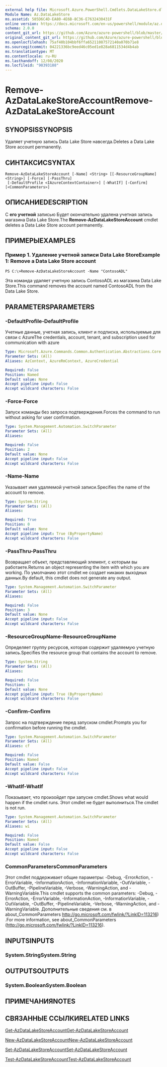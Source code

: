 ```yaml
---
external help file: Microsoft.Azure.PowerShell.Cmdlets.DataLakeStore.dll-Help.xml
Module Name: Az.DataLakeStore
ms.assetid: 585D6C4D-EA80-4E6B-8C36-E7632430431F
online version: https://docs.microsoft.com/en-us/powershell/module/az.datalakestore/remove-azdatalakestoreaccount
schema: 2.0.0
content_git_url: https://github.com/Azure/azure-powershell/blob/master/src/DataLakeStore/DataLakeStore/help/Remove-AzDataLakeStoreAccount.md
original_content_git_url: https://github.com/Azure/azure-powershell/blob/master/src/DataLakeStore/DataLakeStore/help/Remove-AzDataLakeStoreAccount.md
ms.openlocfilehash: 75af40b104bbf6ffa65211087572140a070b71e8
ms.sourcegitcommit: 04221336bc9eed46c05ed1e828a6811534d4b4ab
ms.translationtype: MT
ms.contentlocale: ru-RU
ms.lasthandoff: 12/08/2020
ms.locfileid: "98393188"
---
```

# <span data-ttu-id="f33f0-101">Remove-AzDataLakeStoreAccount</span><span class="sxs-lookup"><span data-stu-id="f33f0-101">Remove-AzDataLakeStoreAccount</span></span>

## <span data-ttu-id="f33f0-102">SYNOPSIS</span><span class="sxs-lookup"><span data-stu-id="f33f0-102">SYNOPSIS</span></span>
<span data-ttu-id="f33f0-103">Удаляет учетную запись Data Lake Store навсегда.</span><span class="sxs-lookup"><span data-stu-id="f33f0-103">Deletes a Data Lake Store account permanently.</span></span>

## <span data-ttu-id="f33f0-104">СИНТАКСИС</span><span class="sxs-lookup"><span data-stu-id="f33f0-104">SYNTAX</span></span>

```
Remove-AzDataLakeStoreAccount [-Name] <String> [[-ResourceGroupName] <String>] [-Force] [-PassThru]
 [-DefaultProfile <IAzureContextContainer>] [-WhatIf] [-Confirm] [<CommonParameters>]
```

## <span data-ttu-id="f33f0-105">ОПИСАНИЕ</span><span class="sxs-lookup"><span data-stu-id="f33f0-105">DESCRIPTION</span></span>
<span data-ttu-id="f33f0-106">С **его учетной** записью Будет окончательно удалена учетная запись магазина Data Lake Store.</span><span class="sxs-lookup"><span data-stu-id="f33f0-106">The **Remove-AzDataLakeStoreAccount** cmdlet deletes a Data Lake Store account permanently.</span></span>

## <span data-ttu-id="f33f0-107">ПРИМЕРЫ</span><span class="sxs-lookup"><span data-stu-id="f33f0-107">EXAMPLES</span></span>

### <span data-ttu-id="f33f0-108">Пример 1. Удаление учетной записи Data Lake Store</span><span class="sxs-lookup"><span data-stu-id="f33f0-108">Example 1: Remove a Data Lake Store account</span></span>
```
PS C:\>Remove-AzDataLakeStoreAccount -Name "ContosoADL"
```

<span data-ttu-id="f33f0-109">Эта команда удаляет учетную запись ContosoADL из магазина Data Lake Store.</span><span class="sxs-lookup"><span data-stu-id="f33f0-109">This command removes the account named ContosoADL from the Data Lake Store.</span></span>

## <span data-ttu-id="f33f0-110">PARAMETERS</span><span class="sxs-lookup"><span data-stu-id="f33f0-110">PARAMETERS</span></span>

### <span data-ttu-id="f33f0-111">-DefaultProfile</span><span class="sxs-lookup"><span data-stu-id="f33f0-111">-DefaultProfile</span></span>
<span data-ttu-id="f33f0-112">Учетные данные, учетная запись, клиент и подписка, используемые для связи с Azure</span><span class="sxs-lookup"><span data-stu-id="f33f0-112">The credentials, account, tenant, and subscription used for communication with azure</span></span>

```yaml
Type: Microsoft.Azure.Commands.Common.Authentication.Abstractions.Core.IAzureContextContainer
Parameter Sets: (All)
Aliases: AzContext, AzureRmContext, AzureCredential

Required: False
Position: Named
Default value: None
Accept pipeline input: False
Accept wildcard characters: False
```

### <span data-ttu-id="f33f0-113">-Force</span><span class="sxs-lookup"><span data-stu-id="f33f0-113">-Force</span></span>
<span data-ttu-id="f33f0-114">Запуск команды без запроса подтверждения.</span><span class="sxs-lookup"><span data-stu-id="f33f0-114">Forces the command to run without asking for user confirmation.</span></span>

```yaml
Type: System.Management.Automation.SwitchParameter
Parameter Sets: (All)
Aliases:

Required: False
Position: 2
Default value: None
Accept pipeline input: False
Accept wildcard characters: False
```

### <span data-ttu-id="f33f0-115">-Name</span><span class="sxs-lookup"><span data-stu-id="f33f0-115">-Name</span></span>
<span data-ttu-id="f33f0-116">Указывает имя удаляемой учетной записи.</span><span class="sxs-lookup"><span data-stu-id="f33f0-116">Specifies the name of the account to remove.</span></span>

```yaml
Type: System.String
Parameter Sets: (All)
Aliases:

Required: True
Position: 0
Default value: None
Accept pipeline input: True (ByPropertyName)
Accept wildcard characters: False
```

### <span data-ttu-id="f33f0-117">-PassThru</span><span class="sxs-lookup"><span data-stu-id="f33f0-117">-PassThru</span></span>
<span data-ttu-id="f33f0-118">Возвращает объект, представляющий элемент, с которым вы работаете.</span><span class="sxs-lookup"><span data-stu-id="f33f0-118">Returns an object representing the item with which you are working.</span></span>
<span data-ttu-id="f33f0-119">По умолчанию этот cmdlet не создает никаких выходных данных.</span><span class="sxs-lookup"><span data-stu-id="f33f0-119">By default, this cmdlet does not generate any output.</span></span>

```yaml
Type: System.Management.Automation.SwitchParameter
Parameter Sets: (All)
Aliases:

Required: False
Position: 3
Default value: None
Accept pipeline input: False
Accept wildcard characters: False
```

### <span data-ttu-id="f33f0-120">-ResourceGroupName</span><span class="sxs-lookup"><span data-stu-id="f33f0-120">-ResourceGroupName</span></span>
<span data-ttu-id="f33f0-121">Определяет группу ресурсов, которая содержит удаляемую учетную запись.</span><span class="sxs-lookup"><span data-stu-id="f33f0-121">Specifies the resource group that contains the account to remove.</span></span>

```yaml
Type: System.String
Parameter Sets: (All)
Aliases:

Required: False
Position: 1
Default value: None
Accept pipeline input: True (ByPropertyName)
Accept wildcard characters: False
```

### <span data-ttu-id="f33f0-122">-Confirm</span><span class="sxs-lookup"><span data-stu-id="f33f0-122">-Confirm</span></span>
<span data-ttu-id="f33f0-123">Запрос на подтверждение перед запуском cmdlet.</span><span class="sxs-lookup"><span data-stu-id="f33f0-123">Prompts you for confirmation before running the cmdlet.</span></span>

```yaml
Type: System.Management.Automation.SwitchParameter
Parameter Sets: (All)
Aliases: cf

Required: False
Position: Named
Default value: False
Accept pipeline input: False
Accept wildcard characters: False
```

### <span data-ttu-id="f33f0-124">-WhatIf</span><span class="sxs-lookup"><span data-stu-id="f33f0-124">-WhatIf</span></span>
<span data-ttu-id="f33f0-125">Показывает, что произойдет при запуске cmdlet.</span><span class="sxs-lookup"><span data-stu-id="f33f0-125">Shows what would happen if the cmdlet runs.</span></span>
<span data-ttu-id="f33f0-126">Этот cmdlet не будет выполниться.</span><span class="sxs-lookup"><span data-stu-id="f33f0-126">The cmdlet is not run.</span></span>

```yaml
Type: System.Management.Automation.SwitchParameter
Parameter Sets: (All)
Aliases: wi

Required: False
Position: Named
Default value: False
Accept pipeline input: False
Accept wildcard characters: False
```

### <span data-ttu-id="f33f0-127">CommonParameters</span><span class="sxs-lookup"><span data-stu-id="f33f0-127">CommonParameters</span></span>
<span data-ttu-id="f33f0-128">Этот cmdlet поддерживает общие параметры: -Debug, -ErrorAction, -ErrorVariable, -InformationAction, -InformationVariable, -OutVariable, -OutBuffer, -PipelineVariable, -Verbose, -WarningAction, and -WarningVariable.</span><span class="sxs-lookup"><span data-stu-id="f33f0-128">This cmdlet supports the common parameters: -Debug, -ErrorAction, -ErrorVariable, -InformationAction, -InformationVariable, -OutVariable, -OutBuffer, -PipelineVariable, -Verbose, -WarningAction, and -WarningVariable.</span></span> <span data-ttu-id="f33f0-129">Дополнительные сведения см. в about_CommonParameters http://go.microsoft.com/fwlink/?LinkID=113216) .</span><span class="sxs-lookup"><span data-stu-id="f33f0-129">For more information, see about_CommonParameters (http://go.microsoft.com/fwlink/?LinkID=113216).</span></span>

## <span data-ttu-id="f33f0-130">INPUTS</span><span class="sxs-lookup"><span data-stu-id="f33f0-130">INPUTS</span></span>

### <span data-ttu-id="f33f0-131">System.String</span><span class="sxs-lookup"><span data-stu-id="f33f0-131">System.String</span></span>

## <span data-ttu-id="f33f0-132">OUTPUTS</span><span class="sxs-lookup"><span data-stu-id="f33f0-132">OUTPUTS</span></span>

### <span data-ttu-id="f33f0-133">System.Boolean</span><span class="sxs-lookup"><span data-stu-id="f33f0-133">System.Boolean</span></span>

## <span data-ttu-id="f33f0-134">ПРИМЕЧАНИЯ</span><span class="sxs-lookup"><span data-stu-id="f33f0-134">NOTES</span></span>

## <span data-ttu-id="f33f0-135">СВЯЗАННЫЕ ССЫЛКИ</span><span class="sxs-lookup"><span data-stu-id="f33f0-135">RELATED LINKS</span></span>

[<span data-ttu-id="f33f0-136">Get-AzDataLakeStoreAccount</span><span class="sxs-lookup"><span data-stu-id="f33f0-136">Get-AzDataLakeStoreAccount</span></span>](./Get-AzDataLakeStoreAccount.md)

[<span data-ttu-id="f33f0-137">New-AzDataLakeStoreAccount</span><span class="sxs-lookup"><span data-stu-id="f33f0-137">New-AzDataLakeStoreAccount</span></span>](./New-AzDataLakeStoreAccount.md)

[<span data-ttu-id="f33f0-138">Set-AzDataLakeStoreAccount</span><span class="sxs-lookup"><span data-stu-id="f33f0-138">Set-AzDataLakeStoreAccount</span></span>](./Set-AzDataLakeStoreAccount.md)

[<span data-ttu-id="f33f0-139">Test-AzDataLakeStoreAccount</span><span class="sxs-lookup"><span data-stu-id="f33f0-139">Test-AzDataLakeStoreAccount</span></span>](./Test-AzDataLakeStoreAccount.md)


